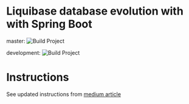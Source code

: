# Liquibase database evolution with with Spring Boot
master: ![Build Project](https://github.com/pavankjadda/LiquibaseDemo/workflows/Build%20Project/badge.svg?branch=master)

development: ![Build Project](https://github.com/pavankjadda/LiquibaseDemo/workflows/Build%20Project/badge.svg?branch=development)


# Instructions
See updated instructions from [medium article](https://medium.com/@pavankjadda/safely-evolving-database-with-liquibase-spring-data-and-spring-boot-9c8d2aab1537)
